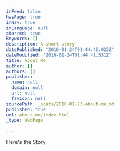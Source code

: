 ```yaml
---
inFeed: false
hasPage: true
inNav: true
inLanguage: null
starred: true
keywords: []
description: A short story
datePublished: '2016-01-24T01:44:46.023Z'
dateModified: '2016-01-24T01:44:41.531Z'
title: About Me
author: []
authors: []
publisher:
  name: null
  domain: null
  url: null
  favicon: null
sourcePath: _posts/2016-01-23-about-me.md
published: true
url: about-me/index.html
_type: WebPage

---
```

Here's the Story